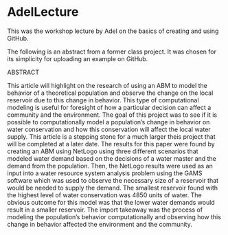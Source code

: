 # AdelLecture
This was the workshop lecture by Adel on the basics of creating and using GitHub.

The following is an abstract from a former class project.  It was chosen for its simplicity for uploading an example on GitHub.


ABSTRACT

This article will highlight on the research of using an ABM to model the behavior of a theoretical population and observe the change on the local reservoir due to this change in behavior.  This type of computational modeling is useful for foresight of how a particular decision can affect a community and the environment.  The goal of this project was to see if it is possible to computationally model a population’s change in behavior on water conservation and how this conservation will affect the local water supply.  This article is a stepping stone for a much larger theis project that will be completed at a later date.  The results for this paper were found by creating an ABM using NetLogo using three different scenarios that modeled water demand based on the decisions of a water master and the demand from the population.  Then, the NetLogo results were used as an input into a water resource system analysis problem using the GAMS software which was used to observe the necessary size of a reservoir that would be needed to supply the demand.  The smallest reservoir found with the highest level of water conservation was 4850 units of water.  The obvious outcome for this model was that the lower water demands would result in a smaller reservoir.  The import takeaway was the process of modeling the population’s behavior computationally and observing how this change in behavior affected the environment and the community.

